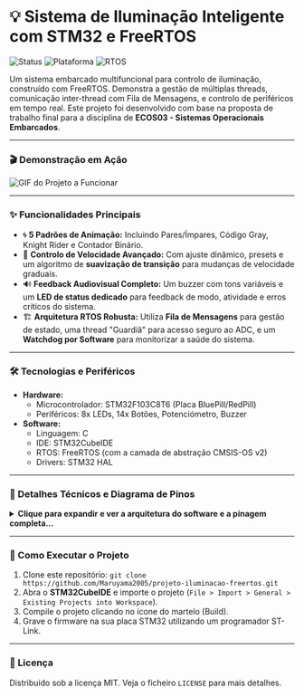 # 💡 Sistema de Iluminação Inteligente com STM32 e FreeRTOS

![Status](https://img.shields.io/badge/status-concluído-brightgreen)
![Plataforma](https://img.shields.io/badge/plataforma-STM32F103-blue)
![RTOS](https://img.shields.io/badge/RTOS-FreeRTOS%20(CMSIS--OS)-orange)

Um sistema embarcado multifuncional para controlo de iluminação, construído com FreeRTOS. Demonstra a gestão de múltiplas threads, comunicação inter-thread com Fila de Mensagens, e controlo de periféricos em tempo real. Este projeto foi desenvolvido com base na proposta de trabalho final para a disciplina de **ECOS03 - Sistemas Operacionais Embarcados**.

---

### 🎬 Demonstração em Ação

![GIF do Projeto a Funcionar]("ProjetoSOE2025-ezgif.com-optimize.gif")

---

### ✨ Funcionalidades Principais

* 🌀 **5 Padrões de Animação:** Incluindo Pares/Ímpares, Código Gray, Knight Rider e Contador Binário.
* 🚀 **Controlo de Velocidade Avançado:** Com ajuste dinâmico, presets e um algoritmo de **suavização de transição** para mudanças de velocidade graduais.
* 🔊 **Feedback Audiovisual Completo:** Um buzzer com tons variáveis e um **LED de status dedicado** para feedback de modo, atividade e erros críticos do sistema.
* 🏗️ **Arquitetura RTOS Robusta:** Utiliza **Fila de Mensagens** para gestão de estado, uma thread "Guardiã" para acesso seguro ao ADC, e um **Watchdog por Software** para monitorizar a saúde do sistema.

---

### 🛠️ Tecnologias e Periféricos

* **Hardware:**
    * Microcontrolador: STM32F103C8T6 (Placa BluePill/RedPill)
    * Periféricos: 8x LEDs, 14x Botões, Potenciómetro, Buzzer
* **Software:**
    * Linguagem: C
    * IDE: STM32CubeIDE
    * RTOS: FreeRTOS (com a camada de abstração CMSIS-OS v2)
    * Drivers: STM32 HAL

---

### 📂 Detalhes Técnicos e Diagrama de Pinos

<details>
<summary><strong>Clique para expandir e ver a arquitetura do software e a pinagem completa...</strong></summary>

### Arquitetura de Software
O sistema foi construído seguindo práticas de design robustas para sistemas de tempo real:
* **Fila de Mensagens:** As threads de input (`ThreadControleBot`, `ThreadPollingBotoes`) não modificam o estado diretamente. Elas produzem "eventos" e os enviam para uma fila central.
* **Gestor de Estado:** Uma única thread (`ThreadGestoraDeEstado`) consome os eventos da fila e é a única responsável por alterar as variáveis de estado globais, prevenindo condições de corrida.
* **Thread Guardiã:** A `ThreadADCReader`, com alta prioridade, é a única thread que acede ao hardware do ADC, lendo o valor do potenciómetro continuamente e disponibilizando-o de forma segura para o resto do sistema.
* **Sincronização:** Mutexes (`g_FuncMutexHandle`) são usados pelas threads "leitoras" para garantir que acedem a um estado consistente.
* **Modularidade:** Cada funcionalidade principal (animações, suavização, watchdog, status) é encapsulada na sua própria thread, facilitando a manutenção e expansão.

### Pinagem do Hardware
A tabela abaixo detalha a ligação física dos periféricos aos pinos do microcontrolador.

| Periférico | Pino Físico | Definição no Código |
| :--- | :--- | :--- |
| **LED 1** | PA0 | `LED_1_Pin` |
| **LED 2** | PA1 | `LED_2_Pin` |
| **LED 3** | PA2 | `LED_3_Pin` |
| **LED 4** | PA15 | `LED_4_Pin` |
| **LED 5** | PA8 | `LED_5_Pin` |
| **LED 6** | PA6 | `LED_6_Pin` |
| **LED 7** | PA5 | `LED_7_Pin` |
| **LED 8 (Status)** | PA11 | `LED_8_Pin` |
| **Potenciómetro** | PB1 | `POT_Pin` |
| **Buzzer** | PB0 | `BUZZ_Pin` (TIM1_CH2N) |
| **Botão C** | PB5 | `BOT_C_Pin` |
| **Botão D** | PB4 | `BOT_D_Pin` |
| **Botão E** | PB3 | `BOT_E_Pin` |
| **Botão F** | PA3 | `BOT_F_Pin` |
| **Botão G** | PA4 | `BOT_G_Pin` |
| **Botão H** | PB8 | `BOT_H_Pin` |
| **Botão Y** | PB15 | `BOT_Y_Pin` |
| **Botão A** | PB13 | `BOT_A_Pin` |
| **Botão X** | PB14 | `BOT_X_Pin` |
| **Botão B** | PB12 | `BOT_B_Pin` |
| **Botão L** | PC15 | `BOT_L_Pin` |
| **Botão M** | PC14 | `BOT_M_Pin` |
| **Botão N** | PC13 | `BOT_N_Pin` |

</details>

---

### 🚀 Como Executar o Projeto

1.  Clone este repositório: `git clone https://github.com/Maruyama2005/projeto-iluminacao-freertos.git`
2.  Abra o **STM32CubeIDE** e importe o projeto (`File > Import > General > Existing Projects into Workspace`).
3.  Compile o projeto clicando no ícone do martelo (Build).
4.  Grave o firmware na sua placa STM32 utilizando um programador ST-Link.

---

### 📄 Licença

Distribuído sob a licença MIT. Veja o ficheiro `LICENSE` para mais detalhes.
